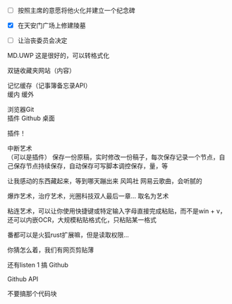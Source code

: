 - [ ] 按照主席的意愿将他火化并建立一个纪念碑

- [x] 在天安门广场上修建陵墓

- [ ] 让治丧委员会决定

MD.UWP
这是很好的，可以转格式化

双链收藏夹网站（内容）

记忆缓存（记事簿备忘录API）<br>
缓内 缓外

浏览器Git<br>
插件
Github 桌面

插件！

中断艺术<br>（可以是插件）
保存一份原稿，实时修改一份稿子，每次保存记录一个节点，自己保存节点持续保存，自动保存可写脚本调控保存，量，等

让我感动的东西藏起来，等到哪天蹦出来
风鸣社 网易云歌曲，会听腻的

爆炸艺术，治疗艺术，光圈科技双人最后一章...
取名为艺术

粘连艺术，可以让你使用快捷键或特定输入字母直接完成粘贴，而不是win + v，还可以内嵌OCR，大规模粘贴格式化，只粘贴某一格式

番都可以是火狐rust扩展嘛，但是读取权限...

你猜怎么着，我们有网页剪贴薄

还有listen 1 搞 Github

Github API

不要搞那个代码块
